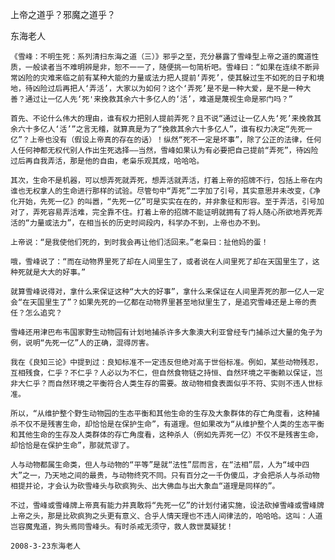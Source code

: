 上帝之道乎？邪魔之道乎？

东海老人


    《雪峰：不明生死：系列清扫东海之道（三）》邪乎之至，充分暴露了雪峰型上帝之道的魔道性质，一般读者当不难明辨是非，恕不一一了，随便挑一句简析吧。雪峰曰：“如果在连续不断异常凶险的灾难来临之前有某种大能的力量或法力把人提前‘弄死’，使其躲过生不如死的日子和境地，待凶险过后再把人‘弄活’，大家以为如何？这个‘弄死’是不是一种大爱，是不是一种大善？通过让一亿人先‘死'来挽救其余六十多亿人的‘活’，难道是蔑视生命是邪门吗？”

    首先、不论什么伟大的理由，谁有权力把别人提前弄死？且不说“通过让一亿人先‘死’来挽救其余六十多亿人‘活’”之言无稽，就算真是为了“挽救其余六十多亿人”，谁有权力决定“先死一亿”？上帝也没有（假设上帝真的存在的话）！纵然“死不一定是坏事”，除了公正的法律，任何人任何神都无权代别人作出生死选择——当然，雪峰如果认为有必要把自己提前“弄死”，待凶险过后再自我弄活，那是他的自由，老枭乐观其成，哈哈哈。

    其次，生命不是机器，可以想弄死就弄死，想弄活就弄活，打着上帝的招牌不行，包括上帝在内谁也无权拿人的生命进行那样的试验。尽管句中“弄死”二字加了引号，其实意思并未改变，《净化开始，先死一亿》的叫嚣，“先死一亿”可是实实在在的，并非象征和形容。至于弄活，引号加对了，弄死容易弄活难，完全靠不住。打着上帝的招牌不能证明就拥有了将人随心所欲地弄死弄活的“力量或法力”，在相当长的历史时间段内，科学办不到，上帝也办不到。

    上帝说：“是我使他们死的，到时我会再让他们活回来。”老枭曰：扯他妈的蛋！

    哦，雪峰说了：“而在动物界里死了却在人间里生了，或者说在人间里死了却在天国里生了，这种死就是大大的好事。”

    就算雪峰说得对，拿什么来保证这种“大大的好事”，拿什么来保证在人间里弄死的那一亿人一定会“在天国里生了”？如果先死的一亿都在动物界里甚至地狱里生了，是追究雪峰还是上帝的责任？怎么追究？

    雪峰还用津巴布韦国家野生动物园有计划地捕杀许多大象澳大利亚曾经专门捕杀过大量的兔子为例，说明“先死一亿”人的正确，混得厉害。

    我在《良知三论》中提到过：良知标准不一定违反但绝对高于世俗标准。例如，某些动物残忍，互相残食，仁乎？不仁乎？人必以为不仁，但自然食物链之持恒、自然环境之平衡赖以保证，岂非大仁乎？而自然环境之平衡符合人类生存的需要。故动物相食表面似乎不符、实则不违人世标准。

    所以，“从维护整个野生动物园的生态平衡和其他生命的生存及大象群体的存亡角度看，这种捕杀不仅不是残害生命，却恰恰是在保护生命”，有道理。但如果改为“从维护整个人类的生态平衡和其他生命的生存及人类群体的存亡角度看，这种杀人（例如先弄死一亿）不仅不是残害生命，却恰恰是在保护生命”，那就荒谬了。

    人与动物都属生命类，但人与动物的“平等”是就“法性”层而言，在“法相”层，人为“域中四大”之一，乃天地之间的最贵，与动物终究不同。只有百分之一千伪傻瓜，才会把杀人与杀动物相提并论，才会认为砍雪峰头与砍疯狗头、出大佛血与出大象血“道理是同样的”。

    不过，雪峰或雪峰牌上帝真有能力并真敢将“先死一亿”的计划付诸实施，设法砍掉雪峰或雪峰牌上帝之头，那是比砍疯狗之头更有意义、合乎人情天理也不违人间律法的，哈哈哈。这叫：人道岂容魔鬼道，狗头焉同雪峰头。有时杀戒无须守，救人救世莫疑犹！

    2008-3-23东海老人




